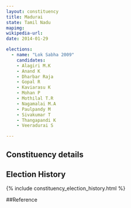 ```yaml
---
layout: constituency
title: Madurai
state: Tamil Nadu
mapimg: 
wikipedia-url: 
date: 2014-01-29

elections: 
  - name: "Lok Sabha 2009"
    candidates: 
    - Alagiri M.K 
    - Anand K 
    - Dharbar Raja 
    - Gopal R 
    - Kaviarasu K 
    - Mohan P 
    - Mothilal T.R 
    - Nagamalai M.A 
    - Paulpandy M 
    - Sivakumar T 
    - Thangapandi K 
    - Veeradurai S 

---
```

## Constituency details


## Election History
{% include constituency_election_history.html %}

##Reference
